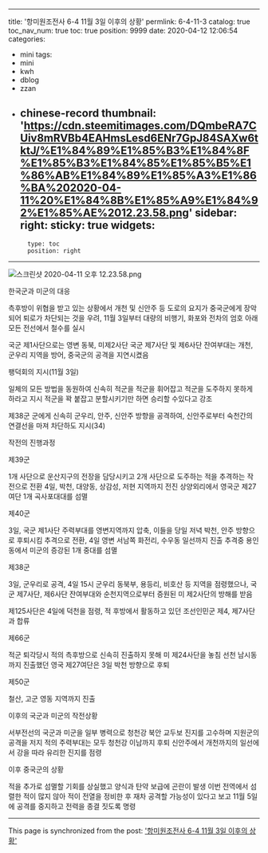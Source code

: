 
---
title: '항미원조전사 6-4  11월 3일 이후의 상황'
permlink: 6-4-11-3
catalog: true
toc_nav_num: true
toc: true
position: 9999
date: 2020-04-12 12:06:54
categories:
- mini
tags:
- mini
- kwh
- dblog
- zzan
- chinese-record
thumbnail: 'https://cdn.steemitimages.com/DQmbeRA7CUiv8mRVBb4EAHmsLesd6ENr7GpJ84SAXw6tktJ/%E1%84%89%E1%85%B3%E1%84%8F%E1%85%B3%E1%84%85%E1%85%B5%E1%86%AB%E1%84%89%E1%85%A3%E1%86%BA%202020-04-11%20%E1%84%8B%E1%85%A9%E1%84%92%E1%85%AE%2012.23.58.png'
sidebar:
    right:
        sticky: true
widgets:
    -
        type: toc
        position: right
---


![스크린샷 2020-04-11 오후 12.23.58.png](https://cdn.steemitimages.com/DQmbeRA7CUiv8mRVBb4EAHmsLesd6ENr7GpJ84SAXw6tktJ/%E1%84%89%E1%85%B3%E1%84%8F%E1%85%B3%E1%84%85%E1%85%B5%E1%86%AB%E1%84%89%E1%85%A3%E1%86%BA%202020-04-11%20%E1%84%8B%E1%85%A9%E1%84%92%E1%85%AE%2012.23.58.png)


 한국군과 미군의 대응

측후방이 위협을 받고 있는 상황에서 개천 및 신안주 등 도로의 요지가 중국군에게 장악되어 퇴로가 차단되는 것을 우려, 11월 3일부터 대량의 비행기, 화포와 전차의 엄호 아래 모든 전선에서 철수를 실시

국군 제1사단으로는 영변 동북, 미제2사단 국군 제7사단 및 제6사단 잔여부대는 개천, 군우리 지역을 방어, 중국군의 공격을 지연시켰음

팽덕회의 지시(11월 3일)

일체의 모든 방법을 동원하여 신속히 적군을 적군을 휘어잡고 적군을 도주하지 못하게 하라고 지시
적군을 꽉 붙잡고 분할시키기만 하면 승리할 수있다고 강조

제38군 군에게 신속히 군우리, 안주, 신안주 방향을 공격하여, 신안주로부터 숙천간의 연결선을 마져 차단하도 지시(34)

작전의 진행과정

제39군 

1개 사단으로 운산지구의 전장을 담당시키고 2개 사단으로 도주하는 적을 추격하는 작전으로 전환
4일, 박천, 대양동, 상감성, 저현 지역까지 전진
상양외리에서 영국군 제27여단 1개 곡사포대대를 섬멸

제40군

3일, 국군 제1사단 주력부대를 영변지역까지 압축, 이들을 당일 저녁 박천, 안주 방향으로 후퇴시킴
추격으로 전환, 4일 영변 서남쪽 화전리, 수우동 일선까지 진출
추격중 용인동에서 미군의 증강된 1개 중대를 섬멸

제38군

3일, 군우리로 공격, 4일 15시 군우리 동북부, 용등리, 비호산 등 지역을 점령했으나, 국군 제7사단, 제6사단 잔여부대와 순천지역으로부터 증원된 미 제2사단의 방해를 받음

제125사단은 4일에 덕천을 점령, 적 후방에서 활동하고 있던 조선인민군 제4, 제7사단과 합류

제66군

적군 퇴각당시 적의 측후방으로 신속히 진출하지 못해 미 제24사단을 놓침
선천  남시동까지 진출했던 영국 제27여단은 3일 박천 방향으로 후퇴

제50군 

철산, 고군 영동 지역까지 진출

이후의 국군과 미군의 작전상황

서부전선의 국군과 미군을 일부 병력으로 청천강 북안 교두보 진지를 고수하며 지원군의 공격을 저지 
적의 주력부대는 모두 청천강 이남까지 후퇴
신안주에서 개천까지의 일선에서 강을 따라 유리한 진지를 점령

이후 중국군의 상황

적을 추가로 섬멸할 기회를 상실했고 양식과 탄약 보급에 곤란이 발생
이번 전역에서 섬렬한 적이 많지 않아 적이 전열을 정비한 후 재차 공격할 가능성이 있다고 보고 11월 5일에 공격를 중지하고 전력을 종결 짓도록 명령

- - -

This page is synchronized from the post: ['항미원조전사 6-4  11월 3일 이후의 상황'](https://steemit.com/@wisdomandjustice/6-4-11-3)
